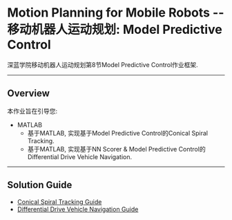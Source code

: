 # Motion Planning for Mobile Robots -- 移动机器人运动规划: Model Predictive Control

深蓝学院移动机器人运动规划第8节Model Predictive Control作业框架.

---

## Overview

本作业旨在引导您:

* MATLAB
    * 基于MATLAB, 实现基于Model Predictive Control的Conical Spiral Tracking.
    * 基于MATLAB, 实现基于NN Scorer & Model Predictive Control的Differential Drive Vehicle Navigation.
    
---

## Solution Guide

* [Conical Spiral Tracking Guide](01-conical-spiral-tracking/)
* [Differential Drive Vehicle Navigation Guide](02-diff-drive-navigation/)
